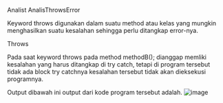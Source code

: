 Analist AnalisThrowsError

Keyword throws digunakan dalam suatu method atau kelas yang mungkin menghasilkan suatu kesalahan sehingga perlu ditangkap error-nya.

Throws

Pada saat keyword throws pada method methodB(); dianggap memliki kesalahan yang harus ditangkap di try catch, tetapi di program tersebut tidak ada block try catchnya kesalahan tersebut tidak akan dieksekusi programnya.

Output
dibawah ini output dari kode program tersebut adalah.
![image](https://user-images.githubusercontent.com/114383364/214104414-d7d35f03-64cb-4bf5-8c05-3fb5cd2c3148.png)

